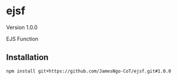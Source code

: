 # ejsf

Version 1.0.0

EJS Function

## Installation

```
npm install git+https://github.com/JamesNgo-CoT/ejsf.git#1.0.0
```
